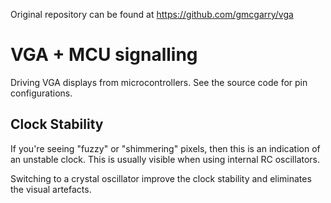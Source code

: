 Original repository can be found at https://github.com/gmcgarry/vga

# VGA + MCU signalling

Driving VGA displays from microcontrollers.  See the source code for pin configurations.

## Clock Stability

If you're seeing "fuzzy" or "shimmering" pixels, then this is an indication of an
unstable clock.  This is usually visible when using internal RC oscillators.

Switching to a crystal oscillator improve the clock stability and eliminates the
visual artefacts.
